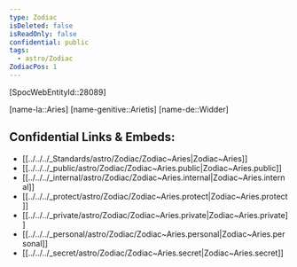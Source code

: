 ```yaml
---
type: Zodiac
isDeleted: false
isReadOnly: false
confidential: public
tags:
  - astro/Zodiac
ZodiacPos: 1
---
```

[SpocWebEntityId::28089]



[name-la::Aries]
[name-genitive::Arietis]
[name-de::Widder]


## Confidential Links & Embeds: 
- [[../../../_Standards/astro/Zodiac/Zodiac~Aries|Zodiac~Aries]] 
- [[../../../_public/astro/Zodiac/Zodiac~Aries.public|Zodiac~Aries.public]] 
- [[../../../_internal/astro/Zodiac/Zodiac~Aries.internal|Zodiac~Aries.internal]] 
- [[../../../_protect/astro/Zodiac/Zodiac~Aries.protect|Zodiac~Aries.protect]] 
- [[../../../_private/astro/Zodiac/Zodiac~Aries.private|Zodiac~Aries.private]] 
- [[../../../_personal/astro/Zodiac/Zodiac~Aries.personal|Zodiac~Aries.personal]] 
- [[../../../_secret/astro/Zodiac/Zodiac~Aries.secret|Zodiac~Aries.secret]] 
